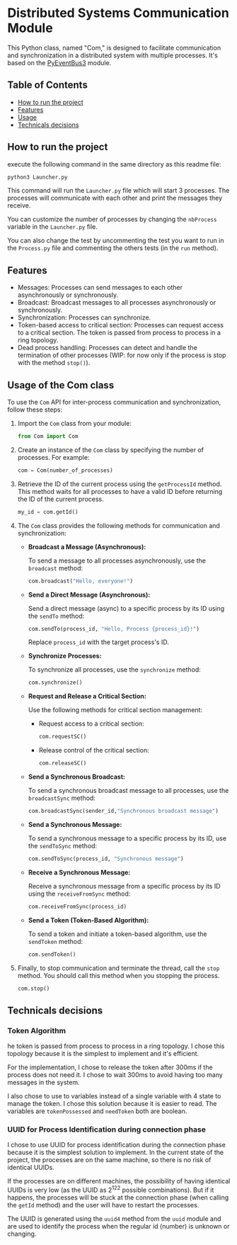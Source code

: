 # Distributed Systems Communication Module

This Python class, named "Com," is designed to facilitate communication and synchronization in a distributed system with multiple processes. It's based on the [PyEventBus3](https://pypi.org/project/PyEventBus3/) module.

## Table of Contents

- [How to run the project](#how-to-run-the-project)
- [Features](#features)
- [Usage](#usage)
- [Technicals decisions](#technicals-decisions)

## How to run the project

execute the following command in the same directory as this readme file:

```bash
python3 Launcher.py
```

This command will run the `Launcher.py` file which will start 3 processes. The processes will communicate with each other and print the messages they receive.

You can customize the number of processes by changing the `nbProcess` variable in the `Launcher.py` file.

You can also change the test by uncommenting the test you want to run in the `Process.py` file and commenting the others tests (in the `run` method).

## Features

- Messages: Processes can send messages to each other asynchronously or synchronously.
- Broadcast: Broadcast messages to all processes asynchronously or synchronously.
- Synchronization: Processes can synchronize.
- Token-based access to critical section: Processes can request access to a critical section. The token is passed from process to process in a ring topology.
- Dead process handling: Processes can detect and handle the termination of other processes (WIP: for now only if the process is stop with the method `stop()`).

## Usage of the Com class

To use the `Com` API for inter-process communication and synchronization, follow these steps:

1. Import the `Com` class from your module:

   ```python
   from Com import Com
   ```

2. Create an instance of the `Com` class by specifying the number of processes. For example:

   ```python
   com = Com(number_of_processes)
   ```

3. Retrieve the ID of the current process using the `getProcessId` method. This method waits for all processes to have a valid ID before returning the ID of the current process.

   ```python
   my_id = com.getId()
   ```

4. The `Com` class provides the following methods for communication and synchronization:

   - **Broadcast a Message (Asynchronous):**

     To send a message to all processes asynchronously, use the `broadcast` method:

     ```python
     com.broadcast("Hello, everyone!")
     ```

   - **Send a Direct Message (Asynchronous):**

     Send a direct message (async) to a specific process by its ID using the `sendTo` method:

     ```python
     com.sendTo(process_id, "Hello, Process {process_id}!")
     ```

     Replace `process_id` with the target process's ID.

   - **Synchronize Processes:**

     To synchronize all processes, use the `synchronize` method:

     ```python
     com.synchronize()
     ```

   - **Request and Release a Critical Section:**

     Use the following methods for critical section management:

     - Request access to a critical section:

       ```python
       com.requestSC()
       ```

     - Release control of the critical section:

       ```python
       com.releaseSC()
       ```

   - **Send a Synchronous Broadcast:**

     To send a synchronous broadcast message to all processes, use the `broadcastSync` method:

     ```python
     com.broadcastSync(sender_id,"Synchronous broadcast message")
     ```

   - **Send a Synchronous Message:**

     To send a synchronous message to a specific process by its ID, use the `sendToSync` method:

     ```python
     com.sendToSync(process_id, "Synchronous message")
     ```

   - **Receive a Synchronous Message:**

     Receive a synchronous message from a specific process by its ID using the `receiveFromSync` method:

     ```python
     com.receiveFromSync(process_id)
     ```

   - **Send a Token (Token-Based Algorithm):**

     To send a token and initiate a token-based algorithm, use the `sendToken` method:

     ```python
     com.sendToken()
     ```

5. Finally, to stop communication and terminate the thread, call the `stop` method. You should call this method when you stopping the process.

   ```python
   com.stop()
   ```

## Technicals decisions

### Token Algorithm

he token is passed from process to process in a ring topology. I chose this topology because it is the simplest to implement and it's efficient.

For the implementation, I chose to release the token after 300ms if the process does not need it. I chose to wait 300ms to avoid having too many messages in the system.

I also chose to use to variables instead of a single variable with 4 state to manage the token. I chose this solution because it is easier to read. The variables are `tokenPossessed` and `needToken` both are boolean.

### UUID for Process Identification during connection phase

I chose to use UUID for process identification during the connection phase because it is the simplest solution to implement. In the current state of the project, the processes are on the same machine, so there is no risk of identical UUIDs.

If the processes are on different machines, the possibility of having identical UUIDs is very low (as the UUID as 2<sup>122</sup> possible combinations). But if it happens, the processes will be stuck at the connection phase (when calling the `getId` method) and the user will have to restart the processes.

The UUID is generated using the `uuid4` method from the `uuid` module and are used to identify the process when the regular id (number) is unknown or changing.
